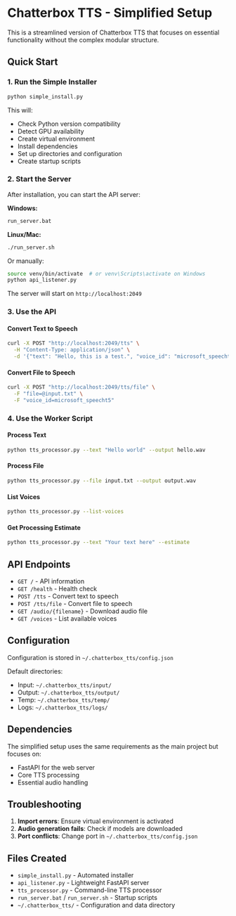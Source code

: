 # Chatterbox TTS - Simplified Setup

This is a streamlined version of Chatterbox TTS that focuses on essential functionality without the complex modular structure.

## Quick Start

### 1. Run the Simple Installer
```bash
python simple_install.py
```

This will:
- Check Python version compatibility
- Detect GPU availability
- Create virtual environment
- Install dependencies
- Set up directories and configuration
- Create startup scripts

### 2. Start the Server
After installation, you can start the API server:

**Windows:**
```bash
run_server.bat
```

**Linux/Mac:**
```bash
./run_server.sh
```

Or manually:
```bash
source venv/bin/activate  # or venv\Scripts\activate on Windows
python api_listener.py
```

The server will start on `http://localhost:2049`

### 3. Use the API

#### Convert Text to Speech
```bash
curl -X POST "http://localhost:2049/tts" \
  -H "Content-Type: application/json" \
  -d '{"text": "Hello, this is a test.", "voice_id": "microsoft_speecht5"}'
```

#### Convert File to Speech
```bash
curl -X POST "http://localhost:2049/tts/file" \
  -F "file=@input.txt" \
  -F "voice_id=microsoft_speecht5"
```

### 4. Use the Worker Script

#### Process Text
```bash
python tts_processor.py --text "Hello world" --output hello.wav
```

#### Process File
```bash
python tts_processor.py --file input.txt --output output.wav
```

#### List Voices
```bash
python tts_processor.py --list-voices
```

#### Get Processing Estimate
```bash
python tts_processor.py --text "Your text here" --estimate
```

## API Endpoints

- `GET /` - API information
- `GET /health` - Health check
- `POST /tts` - Convert text to speech
- `POST /tts/file` - Convert file to speech
- `GET /audio/{filename}` - Download audio file
- `GET /voices` - List available voices

## Configuration

Configuration is stored in `~/.chatterbox_tts/config.json`

Default directories:
- Input: `~/.chatterbox_tts/input/`
- Output: `~/.chatterbox_tts/output/`
- Temp: `~/.chatterbox_tts/temp/`
- Logs: `~/.chatterbox_tts/logs/`

## Dependencies

The simplified setup uses the same requirements as the main project but focuses on:
- FastAPI for the web server
- Core TTS processing
- Essential audio handling

## Troubleshooting

1. **Import errors**: Ensure virtual environment is activated
2. **Audio generation fails**: Check if models are downloaded
3. **Port conflicts**: Change port in `~/.chatterbox_tts/config.json`

## Files Created

- `simple_install.py` - Automated installer
- `api_listener.py` - Lightweight FastAPI server
- `tts_processor.py` - Command-line TTS processor
- `run_server.bat` / `run_server.sh` - Startup scripts
- `~/.chatterbox_tts/` - Configuration and data directory